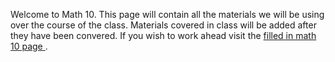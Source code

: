 Welcome to Math 10. This page will contain all the materials we will be using over the course of the class. Materials covered in class will be added after they have been convered. If you wish to work ahead visit the <a href="https://mrfanning.github.io/Math10Current.html" class="btn"> filled in math 10 page </a>. 

